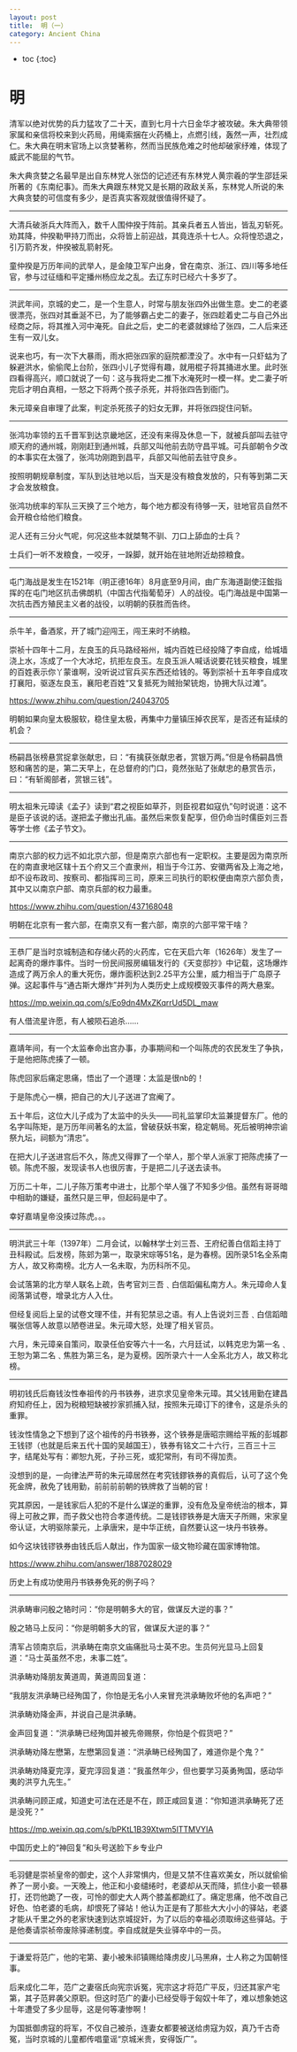 ```yaml
---
layout: post
title:  明（一）
category: Ancient China 
---
```


* toc
{:toc}

# 明

清军以绝对优势的兵力猛攻了二十天，直到七月十六日金华才被攻破。朱大典带领家属和亲信将校来到火药局，用绳索捆在火药桶上，点燃引线，轰然一声，壮烈成仁。朱大典在明末官场上以贪婪著称，然而当民族危难之时他却破家纾难，体现了威武不能屈的气节。

朱大典贪婪之名最早是出自东林党人张岱的记述还有东林党人黄宗羲的学生邵廷采所著的《东南纪事》。而朱大典跟东林党又是长期的政敌关系，东林党人所说的朱大典贪婪的可信度有多少，是否真实客观就很值得怀疑了。

---

大清兵破浙兵大阵而入，数千人围仲揆于阵前。其亲兵者五人皆出，皆乱刃斩死。劝其降，仲揆勒甲持刀而出，众将皆上前迎战，其竟连杀十七人。众将惶恐退之，引万箭齐发，仲揆被乱箭射死。

童仲揆是万历年间的武举人，是金陵卫军户出身，曾在南京、浙江、四川等多地任官，参与过征缅和平定播州杨应龙之乱。去辽东时已经六十多岁了。

---

洪武年间，京城的史二，是一个生意人，时常与朋友张四外出做生意。史二的老婆很漂亮，张四对其垂涎不已，为了能够霸占史二的妻子，张四趁着史二与自己外出经商之际，将其推入河中淹死。自此之后，史二的老婆就嫁给了张四，二人后来还生有一双儿女。

说来也巧，有一次下大暴雨，雨水把张四家的庭院都湮没了。水中有一只虾蛄为了躲避洪水，偷偷爬上台阶，张四小儿子觉得有趣，就用棍子将其捅进水里。此时张四看得高兴，顺口就说了一句：这与我将史二推下水淹死时一模一样。史二妻子听完后才明白真相，一怒之下将两个孩子杀死，并将张四告到衙门。

朱元璋亲自审理了此案，判定杀死孩子的妇女无罪，并将张四捉住问斩。

---

张鸿功率领的五千晋军到达京畿地区，还没有来得及休息一下，就被兵部叫去驻守顺天府的通州城，刚刚赶到通州城，兵部又叫他前去防守昌平城。可兵部朝令夕改的本事实在太强了，张鸿功刚跑到昌平，兵部又叫他前去驻守良乡。

按照明朝规章制度，军队到达驻地以后，当天是没有粮食发放的，只有等到第二天才会发放粮食。

张鸿功统率的军队三天换了三个地方，每个地方都没有待够一天，驻地官员自然不会开粮仓给他们粮食。

泥人还有三分火气呢，何况这些本就桀骜不驯、刀口上舔血的士兵？

士兵们一听不发粮食，一咬牙，一跺脚，就开始在驻地附近劫掠粮食。

---

屯门海战是发生在1521年（明正德16年）8月底至9月间，由广东海道副使汪鋐指挥的在屯门地区抗击佛朗机（中国古代指葡萄牙）人的战役。屯门海战是中国第一次抗击西方殖民主义者的战役，以明朝的获胜而告终。

---

杀牛羊，备酒浆，开了城门迎闯王，闯王来时不纳粮。

崇祯十四年十二月，左良玉的兵马路经裕州，城内百姓已经投降了李自成，给城墙浇上水，冻成了一个大冰坨，抗拒左良玉。左良玉派人喊话说要花钱买粮食，城里的百姓表示你丫蒙谁啊，没听说过官兵买东西还给钱的。等到崇祯十五年李自成攻打襄阳，驱逐左良玉，襄阳老百姓“又复抵死为贼抬架铳炮，协拥大队过滩”。

https://www.zhihu.com/question/24043705

明朝如果向皇太极服软，稳住皇太极，再集中力量镇压掉农民军，是否还有延续的机会？

---

杨嗣昌张榜悬赏捉拿张献忠，曰：“有擒获张献忠者，赏银万两。”但是令杨嗣昌愤怒和痛苦的是，第二天早上，在总督府的门口，竟然张贴了张献忠的悬赏告示，曰：“有斩阁部者，赏银三钱”。

---

明太祖朱元璋读《孟子》读到“君之视臣如草芥，则臣视君如寇仇”句时说道：这不是臣子该说的话。遂把孟子撤出孔庙。虽然后来恢复配享，但仍命当时儒臣刘三吾等学士修《孟子节文》。

---

南京六部的权力远不如北京六部，但是南京六部也有一定职权。主要是因为南京所在的南直隶地区辖十五个府又三个直隶州，相当于今江苏、安徽两省及上海之地，却不设布政司、按察司、都指挥司三司，原来三司执行的职权便由南京六部负责，其中又以南京户部、南京兵部的权力最重。

https://www.zhihu.com/question/437168048

明朝在北京有一套六部，在南京又有一套六部，南京的六部平常干啥？

---

王恭厂是当时京城制造和存储火药的火药库，它在天启六年（1626年）发生了一起离奇的爆炸事件。当时一份民间报房编辑发行的《天变邸抄》中记载，这场爆炸造成了两万余人的重大死伤，爆炸面积达到2.25平方公里，威力相当于广岛原子弹。这起事件与“通古斯大爆炸”并列为人类历史上成规模毁灭事件的两大悬案。

https://mp.weixin.qq.com/s/Eo9dn4MxZKqrrUd5DL_maw

有人借流星许愿，有人被陨石追杀……

---

嘉靖年间，有一个太监奉命出宫办事，办事期间和一个叫陈虎的农民发生了争执，于是他把陈虎揍了一顿。

陈虎回家后痛定思痛，悟出了一个道理：太监是很nb的！

于是陈虎心一横，把自己的大儿子送进了宫阉了。

五十年后，这位大儿子成为了太监中的头头——司礼监掌印太监兼提督东厂。他的名字叫陈矩，是万历年间著名的太监，曾破获妖书案，稳定朝局。死后被明神宗谕祭九坛，祠额为“清忠”。

在把大儿子送进宫后不久，陈虎又得罪了一个举人，那个举人派家丁把陈虎揍了一顿。陈虎不服，发现读书人也很厉害，于是把二儿子送去读书。

万历二十年，二儿子陈万策考中进士，比那个举人强了不知多少倍。虽然有哥哥暗中相助的嫌疑，虽然只是三甲，但起码是中了。

幸好嘉靖皇帝没揍过陈虎。。。

---

明洪武三十年（1397年）二月会试，以翰林学士刘三吾、王府纪善白信蹈主持丁丑科殿试。后发榜，陈䢿为第一，取录宋琮等51名，是为春榜。因所录51名全系南方人，故又称南榜。北方人一名未取，为历科所不见。

会试落第的北方举人联名上疏，告考官刘三吾﹑白信蹈偏私南方人。朱元璋命人复阅落第试卷，增录北方人入仕。

但经复阅后上呈的试卷文理不佳，并有犯禁忌之语。有人上告说刘三吾﹑白信蹈暗嘱张信等人故意以陋卷进呈。朱元璋大怒，处理了相关官员。

六月，朱元璋亲自策问，取录任伯安等六十一名，六月廷试，以韩克忠为第一名﹑王恕为第二名﹑焦胜为第三名，是为夏榜。因所录六十一人全系北方人，故又称北榜。

---

明初钱氏后裔钱汝性奉祖传的丹书铁券，进京求见皇帝朱元璋。其父钱用勤在建昌府知府任上，因为税粮短缺被抄家抓捕入狱，按照朱元璋订下的律令，这是杀头的重罪。

钱汝性情急之下想到了这个祖传的丹书铁券，这个铁券是唐昭宗赐给平叛的彭城郡王钱镠（也就是后来五代十国的吴越国王），铁券有铭文二十六行，三百三十三字，结尾处写有：卿恕九死，子孙三死，或犯常刑，有司不得加责。

没想到的是，一向律法严苛的朱元璋居然在考究钱鏐铁券的真假后，认可了这个免死金牌，赦免了钱用勤，前前前前朝的铁牌救了当朝的官！

究其原因，一是钱家后人犯的不是什么谋逆的重罪，没有危及皇帝统治的根本，算得上可赦之罪，而子救父也符合孝道传统。二是钱镠铁券是大唐天子所赐，宋家皇帝认证，大明驱除蒙元，上承唐宋，是中华正统，自然要认这一块丹书铁券。

如今这块钱镠铁券由钱氏后人献出，作为国家一级文物珍藏在国家博物馆。

https://www.zhihu.com/answer/1887028029

历史上有成功使用丹书铁券免死的例子吗？

---

洪承畴审问殷之辂时问：“你是明朝多大的官，做谋反大逆的事？”

殷之辂马上反问：“你是明朝多大的官，做谋反大逆的事？”

清军占领南京后，洪承畴在南京文庙痛批马士英不忠。生员何光显马上回复道：“马士英虽然不忠，未事二姓”。

洪承畴劝降朋友黄道周，黄道周回复道：

“我朋友洪承畴已经殉国了，你怕是无名小人来冒充洪承畴败坏他的名声吧？”

洪承畴劝降金声，并说自己是洪承畴。

金声回复道：“洪承畴已经殉国并被先帝赐祭，你怕是个假货吧？”

洪承畴劝降左懋第，左懋第回复道：“洪承畴已经殉国了，难道你是个鬼？”

洪承畴劝降夏完淳，夏完淳回复道：“我虽然年少，但也要学习英勇殉国，感动华夷的洪亨九先生。”

洪承畴问顾正咸，知道史可法在还是不在，顾正咸回复道：“你知道洪承畴死了还是没死？”

https://mp.weixin.qq.com/s/bPKtL1B39Xtwm5lTTMVYIA

中国历史上的“神回复”和头号送脸下乡专业户

---

毛羽健是崇祯皇帝的御史，这个人非常惧内，但是又禁不住喜欢美女，所以就偷偷养了一房小妾。一天晚上，他正和小妾缱绻时，老婆却从天而降，抓住小妾一顿暴打，还罚他跪了一夜，可怜的御史大人两个膝盖都跪红了。痛定思痛，他不改自己好色、怕老婆的毛病，却恨死了驿站！他认为正是有了那些大大小小的驿站，老婆才能从千里之外的老家快速到达京城捉奸，为了以后的幸福必须取缔这些驿站。于是他奏请崇祯帝废除驿递制度。李自成就是失业驿卒中的一员。

---

于谦爱将范广，他的宅第、妻小被朱祁镇赐给降虏皮儿马黑麻，士人称之为国朝怪事。

后来成化二年，范广之妻宿氏向宪宗诉冤，宪宗这才将范广平反，归还其家产宅第，其子范昇袭父原职。但这时范广的妻小已经受辱于匈奴十年了，难以想象她这十年遭受了多少屈辱，这是何等凄惨啊！

为国抵御虏寇的将军，不仅自己被杀，连妻女都要被送给虏寇为奴，真乃千古奇冤，当时京城的儿童都传唱童谣“京城米贵，安得饭广”。

